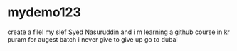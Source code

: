 # mydemo123
create a filel
my slef Syed Nasuruddin and i m learning a github course in kr puram for augest batch
i never give to give up
go to dubai

